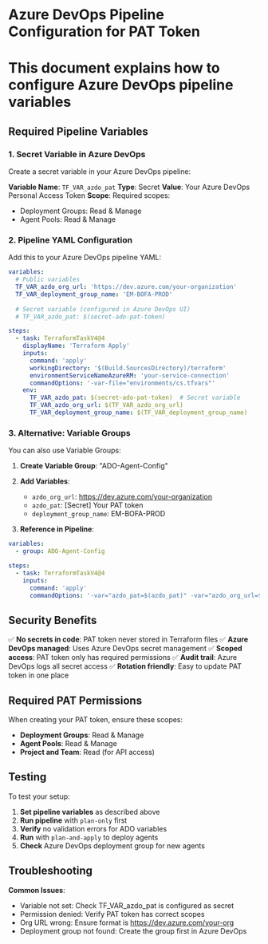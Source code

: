 # Azure DevOps Pipeline Configuration for PAT Token
# This document explains how to configure Azure DevOps pipeline variables

## Required Pipeline Variables

### 1. Secret Variable in Azure DevOps
Create a secret variable in your Azure DevOps pipeline:

**Variable Name**: `TF_VAR_azdo_pat`
**Type**: Secret
**Value**: Your Azure DevOps Personal Access Token
**Scope**: Required scopes:
- Deployment Groups: Read & Manage
- Agent Pools: Read & Manage

### 2. Pipeline YAML Configuration

Add this to your Azure DevOps pipeline YAML:

```yaml
variables:
  # Public variables
  TF_VAR_azdo_org_url: 'https://dev.azure.com/your-organization'
  TF_VAR_deployment_group_name: 'EM-BOFA-PROD'
  
  # Secret variable (configured in Azure DevOps UI)
  # TF_VAR_azdo_pat: $(secret-ado-pat-token)

steps:
  - task: TerraformTaskV4@4
    displayName: 'Terraform Apply'
    inputs:
      command: 'apply'
      workingDirectory: '$(Build.SourcesDirectory)/terraform'
      environmentServiceNameAzureRM: 'your-service-connection'
      commandOptions: '-var-file="environments/cs.tfvars"'
    env:
      TF_VAR_azdo_pat: $(secret-ado-pat-token)  # Secret variable
      TF_VAR_azdo_org_url: $(TF_VAR_azdo_org_url)
      TF_VAR_deployment_group_name: $(TF_VAR_deployment_group_name)
```

### 3. Alternative: Variable Groups

You can also use Variable Groups:

1. **Create Variable Group**: "ADO-Agent-Config"
2. **Add Variables**:
   - `azdo_org_url`: https://dev.azure.com/your-organization
   - `azdo_pat`: [Secret] Your PAT token
   - `deployment_group_name`: EM-BOFA-PROD

3. **Reference in Pipeline**:
```yaml
variables:
  - group: ADO-Agent-Config

steps:
  - task: TerraformTaskV4@4
    inputs:
      command: 'apply'
      commandOptions: '-var="azdo_pat=$(azdo_pat)" -var="azdo_org_url=$(azdo_org_url)"'
```

## Security Benefits

✅ **No secrets in code**: PAT token never stored in Terraform files
✅ **Azure DevOps managed**: Uses Azure DevOps secret management
✅ **Scoped access**: PAT token only has required permissions
✅ **Audit trail**: Azure DevOps logs all secret access
✅ **Rotation friendly**: Easy to update PAT token in one place

## Required PAT Permissions

When creating your PAT token, ensure these scopes:

- **Deployment Groups**: Read & Manage
- **Agent Pools**: Read & Manage  
- **Project and Team**: Read (for API access)

## Testing

To test your setup:

1. **Set pipeline variables** as described above
2. **Run pipeline** with `plan-only` first
3. **Verify** no validation errors for ADO variables
4. **Run** with `plan-and-apply` to deploy agents
5. **Check** Azure DevOps deployment group for new agents

## Troubleshooting

**Common Issues**:
- Variable not set: Check TF_VAR_azdo_pat is configured as secret
- Permission denied: Verify PAT token has correct scopes
- Org URL wrong: Ensure format is https://dev.azure.com/your-org
- Deployment group not found: Create the group first in Azure DevOps